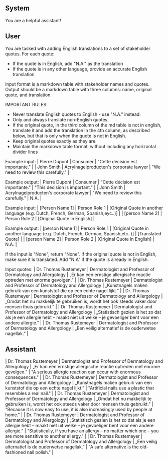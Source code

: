 ## System

You are a helpful assistant!

## User


You are tasked with adding English translations to a set of stakeholder quotes. For each quote:
- If the quote is in English, add "N.A." as the translation
- If the quote is in any other language, provide an accurate English translation

Input format is a markdown table with stakeholder names and quotes.
Output should be a markdown table with three columns: name, original quote, and translation.

IMPORTANT RULES:
- Never translate English quotes to English - use "N.A." instead.
- Only and always translate non-English quotes.
- If the original quote, in the third column of the md table is not in english, translate it and add the translation in the 4th column, as described below, but that is only when the quote is not in English.
- Keep original quotes exactly as they are.
- Maintain the markdown table format, without including any horizontal divider lines

Example input:
| Pierre Dupont | Consumer | "Cette décision est importante." |
| John Smith | Acrylnagelproducten's corporate lawyer | "We need to review this carefully." |

Example output:
| Pierre Dupont | Consumer | "Cette décision est importante." | "This decision is important." |
| John Smith | Acrylnagelproducten's corporate lawyer | "We need to review this carefully." | N.A. |

Example input:
| [Person Name 1] | Person Role 1 | [Original Quote in another language (e.g. Dutch, French, German, Spanish,eyc..)] |
| [person Name 2] | Person Role 2 | [Original Quote in English] |

Example output:
| [person Name 1] | Person Role 1 | [Original Quote in another language (e.g. Dutch, French, German, Spanish,etc..)] | [Translated Quote] |
| [person Name 2] | Person Role 2 | [Original Quote in English] | N.A. |

If the input is "None", return "None". if the original quote is not in English, make sure it is translated. Add "N.A" if the quote is already in English.

Input quotes:
| Dr. Thomas Rustemeyer | Dermatologist and Professor of Dermatology and Allergology | „Er kan een ernstige allergische reactie optreden met enorme gevolgen.” |
| Dr. Thomas Rustemeyer | Dermatologist and Professor of Dermatology and Allergology | „Kunstnagels maken gebruik van een kunststof die op een echte nagel lijkt.” |
| Dr. Thomas Rustemeyer | Dermatologist and Professor of Dermatology and Allergology | „Omdat het nu makkelijk te gebruiken is, wordt het ook steeds vaker door mensen thuis gebruikt.” |
| Dr. Thomas Rustemeyer | Dermatologist and Professor of Dermatology and Allergology | „Statistisch gezien is het zo dat als je een allergie hebt – maakt niet uit welke – je gevoeliger bent voor een andere allergie.” |
| Dr. Thomas Rustemeyer | Dermatologist and Professor of Dermatology and Allergology | „Een veilig alternatief is de ouderwetse nagellak.” |
        

## Assistant

| Dr. Thomas Rustemeyer | Dermatologist and Professor of Dermatology and Allergology | „Er kan een ernstige allergische reactie optreden met enorme gevolgen.” | "A serious allergic reaction can occur with enormous consequences." |
| Dr. Thomas Rustemeyer | Dermatologist and Professor of Dermatology and Allergology | „Kunstnagels maken gebruik van een kunststof die op een echte nagel lijkt.” | "Artificial nails use a plastic that resembles a real nail." |
| Dr. Thomas Rustemeyer | Dermatologist and Professor of Dermatology and Allergology | „Omdat het nu makkelijk te gebruiken is, wordt het ook steeds vaker door mensen thuis gebruikt.” | "Because it is now easy to use, it is also increasingly used by people at home." |
| Dr. Thomas Rustemeyer | Dermatologist and Professor of Dermatology and Allergology | „Statistisch gezien is het zo dat als je een allergie hebt – maakt niet uit welke – je gevoeliger bent voor een andere allergie.” | "Statistically, if you have an allergy – no matter which one – you are more sensitive to another allergy." |
| Dr. Thomas Rustemeyer | Dermatologist and Professor of Dermatology and Allergology | „Een veilig alternatief is de ouderwetse nagellak.” | "A safe alternative is the old-fashioned nail polish." |

